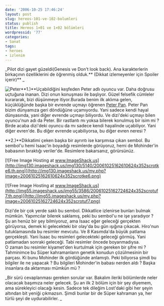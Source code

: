 ```yaml
---
date: '2006-10-25 17:46:24'
layout: post
slug: hereos-101-ve-102-bolumleri
status: publish
title: Hereos 1×01 ve 1×02 bölümleri
wordpressid: '77'
categories:
- Sanat
tags:
- heroes
- izlenim
---
```


_Pilot dizi gayet güzeldi(Genesis ve Don't look back). Ana karakterlerin birkaçının özelliklerini de öğrenmiş olduk.** (Dikkat izlemeyenler için Spoiler içerir)** _

![Peter](http://us.ent4.yimg.com/tv.yahoo.com/images/he/photo/tv_pix/nbc/heroes/milo_ventimiglia/heroes_haaseth.jpg)**1.)**Uçabildiğini keşfeden Peter adlı oyuncu var. Daha doğrusu uçtuğuna inanan. Dizi onun konuşması ile başlıyor. Güzel felsefik cümleler kurararak, bizi düşünmeye itiyor.Burada benim ilk aklıma gelen, küçüklüğünde başka bir evrende uçmayı öğrenen [Peter Pan](http://tr.wikipedia.org/wiki/Peter_Pan). Peter Pan bizim dünyamıza geri döndüğüne uçamıyordu. Yani sadece kendi hayal dünyasında, yani diğer evrende uçmayı biliyordu. Ve dizi'deki uçmayı bilen oyuncu'nun adı da Peter. Bir rastlantı mı yoksa bilerek konulmuş bir isim mi ? Birde acaba dizi'deki oyuncu da mı sadece kendi hayalinde uçabiliyor. Yani diğer evren'de. Bu diğer evrende uçabiliyorsa, bu diğer evren neresi ?







**2.)**Dikkatimi çeken başka bir ayrıntı ise karşımısa çıkan sembol. Bu sembol'u hemi Isaac'in boyadığı resimlerde görüyoruz, hemi de Mohinder'in babasının bıraktığı veriler'de. Resimlere bakarsanız, görürsünüz. 

[![Free Image Hosting at www.ImageShack.us](http://img130.imageshack.us/img130/5140/20061025162610624x352scrotke6.th.png)](http://img130.imageshack.us/my.php?image=20061025162610624x352scrotke6.png)

[![Free Image Hosting at www.ImageShack.us](http://img55.imageshack.us/img55/3586/20061025162724624x352scrotuf7.th.png)](http://img55.imageshack.us/my.php?image=20061025162724624x352scrotuf7.png)

Dizi'de bir çok yerde saklı bu sembol. Dikkatlice izlenirse bunları bulmak mümkün. Yapımcılar bilerek saklamış, peki bu sembol'u ne işe yaradıyor ? Şu an henüz bir şey bilmiyoruz, ama Isaac eğer geleceği gerçekten görüyorsa, demek ki gelecekteki bir olay'da bu gün ışığına çıkacak. Hiro'nun tutuklamasında bu resimler mevcutu. Ve 8 Kasımda'da büyük patlama gerçekleşti. Yani İsaac bu resimleri gelecekteki geleceği görmüş. Yani patlamadan sonraki geleceği. Tabi resimler öncede boyanmadıysa.  
O zaman bu resimler kiyamet'den kurtulmak için gereken bir şifre mi ?  Tahminimce bu Süper kahramanların genetik konudun çözülmesinin bir parçası. Ki bunu Mohinder ilk gördüğünde anlamıştı. Peki biliyorsa şimdi bu bilgiler ile ne yapacak ? Bu bilgileri Mohinder'in babası nerden aldı ? Başka insanlara da aktarması mümkün mü ?



_Bir sürü cevaplanması gereken sorular var. Bakalım ileriki bölümlerde neler olacacak başımıza neler gelecek. Şu an ilk 2 bölüm için bir şey diyemem, ama sürekleyici olacağı kesin. Sadece tek dileğim Lost'daki gibi her şeyin altından bit yeniği çıkmazsın. Şimdi bunlar bir de Süper kahraman ya, her türlü şeyi de uydurabilirler. _





